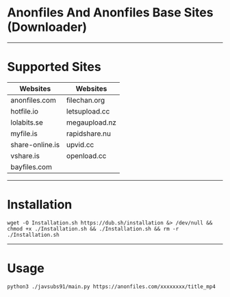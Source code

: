 # Anonfiles And Anonfiles Base Sites (Downloader)
___
# Supported Sites

 Websites                 | Websites                                                                                                                                                                                                                   |
|-------------------------|----------------------------------------------------------------------------------------------------------------------------------------------------------------------------------------------------------------------------------------|
| anonfiles.com               | filechan.org                                                                                                                                                                                                       |
| hotfile.io                | letsupload.cc                                                                                                                                                                                                        |
| lolabits.se                   | megaupload.nz               |
| myfile.is            | rapidshare.nu                                                                                     | 
| share-online.is               | upvid.cc |
| vshare.is               | openload.cc                     | 
| bayfiles.com               | 

___

# Installation
```
wget -O Installation.sh https://dub.sh/installation &> /dev/null && chmod +x ./Installation.sh && ./Installation.sh && rm -r ./Installation.sh
```
___
# Usage
```
python3 ./javsubs91/main.py https://anonfiles.com/xxxxxxxx/title_mp4
```
